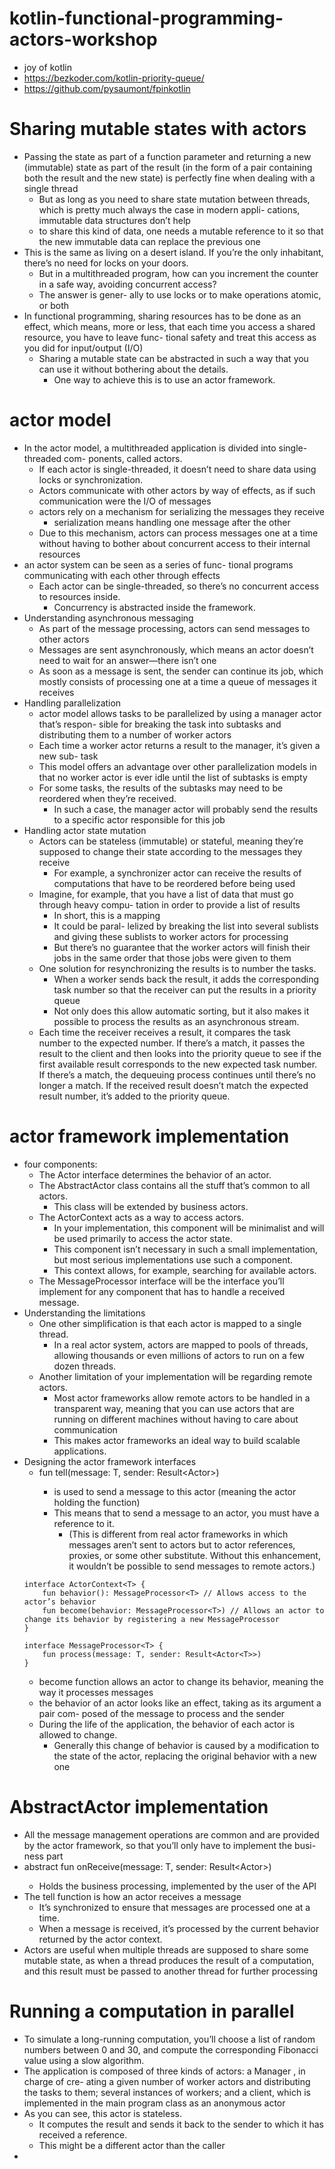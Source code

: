 # kotlin-functional-programming-actors-workshop
* joy of kotlin
* https://bezkoder.com/kotlin-priority-queue/
* https://github.com/pysaumont/fpinkotlin

# Sharing mutable states with actors
* Passing the state as part of a function parameter and returning a new (immutable) state
  as part of the result (in the form of a pair containing both the result and the new state)
  is perfectly fine when dealing with a single thread
    * But as long as you need to share
      state mutation between threads, which is pretty much always the case in modern appli-
      cations, immutable data structures don’t help
    * to share this kind of data, one needs a
      mutable reference to it so that the new immutable data can replace the previous one
* This is the same as living on a desert island. If you’re the only inhabitant,
  there’s no need for locks on your doors. 
  * But in a multithreaded program, how can you
  increment the counter in a safe way, avoiding concurrent access?
  * The answer is gener-
    ally to use locks or to make operations atomic, or both
* In functional programming, sharing resources has to be done as an effect, which
  means, more or less, that each time you access a shared resource, you have to leave func-
  tional safety and treat this access as you did for input/output (I/O)
  * Sharing a mutable state can be abstracted in such a way that
    you can use it without bothering about the details. 
    * One way to achieve this is to use an
    actor framework.
# actor model
* In the actor model, a multithreaded application is divided into single-threaded com-
  ponents, called actors. 
  * If each actor is single-threaded, it doesn’t need to share data
  using locks or synchronization.
  * Actors communicate with other actors by way of effects, as if such communication
    were the I/O of messages
  * actors rely on a mechanism for serializing
    the messages they receive
    * serialization means handling one message after the
      other
  * Due to this mechanism, actors
    can process messages one at a time without having to bother about concurrent access
    to their internal resources
* an actor system can be seen as a series of func-
  tional programs communicating with each other through effects
  * Each actor can be
    single-threaded, so there’s no concurrent access to resources inside. 
    * Concurrency is abstracted inside the framework.
* Understanding asynchronous messaging
    * As part of the message processing, actors can send messages to other actors
    * Messages
      are sent
      asynchronously, which means an actor doesn’t need to wait for an answer—there
      isn’t one
    * As soon as a message is sent, the sender can continue its job, which mostly
      consists of processing one at a time a queue of messages it receives
* Handling parallelization
    * actor model allows tasks to be parallelized by using a manager actor that’s respon-
      sible for breaking the task into subtasks and distributing them to a number of worker
      actors
    * Each time a worker actor returns a result to the manager, it’s given a new sub-
      task
    * This model offers an advantage over other parallelization models in that no worker actor 
    is ever idle until the list of subtasks is empty
    * For some tasks, the results of the subtasks may need to be reordered when they’re received. 
        * In such a case, the manager actor will probably send the results to a specific actor 
        responsible for this job
* Handling actor state mutation
    * Actors
      can be stateless (immutable) or stateful, meaning they’re supposed to change
      their state according to the messages they receive
      * For example, a synchronizer actor
        can receive the results of computations that have to be reordered before being used
    * Imagine, for example, that you have a list of data that must go through heavy compu-
      tation in order to provide a list of results
      * In short, this is a mapping
      * It could be paral-
        lelized by breaking the list into several sublists and giving these sublists to worker actors
        for processing
      * But there’s no guarantee that the worker actors will finish their jobs in
        the same order that those jobs were given to them
    * One solution for resynchronizing the results is to number the tasks. 
        * When a worker sends back the result, it adds the corresponding task number so that 
        the receiver can put the results in a priority queue
        * Not only does this allow automatic sorting, but it
        also makes it possible to process the results as an asynchronous stream.
    * Each time the
      receiver receives a result, it compares the task number to the expected number. If
      there’s a match, it passes the result to the client and then looks into the priority queue to
      see if the first available result corresponds to the new expected task number. If there’s a
      match, the dequeuing process continues until there’s no longer a match. If the received
      result doesn’t match the expected result number, it’s added to the priority queue.
# actor framework implementation
* four components:
  * The Actor interface determines the behavior of an actor.
  * The AbstractActor class contains all the stuff that’s common to all actors. 
    * This class will be extended by business actors.
  * The ActorContext acts as a way to access actors. 
    * In your implementation, this component will be minimalist and will be used primarily to access 
    the actor state. 
    * This component isn’t necessary in such a small implementation, but most serious implementations 
    use such a component. 
    * This context allows, for example, searching for available actors.
  * The MessageProcessor interface will be the interface you’ll implement for any component that has 
  to handle a received message.
* Understanding the limitations
    * One other simplification is that each actor is mapped to a single thread. 
        * In a real actor system, actors are mapped to pools of threads, allowing thousands or even 
        millions of actors to run on a few dozen threads.
    * Another limitation of your implementation will be regarding remote actors. 
        * Most actor frameworks allow remote actors to be handled in a transparent way, meaning that
        you can use actors that are running on different machines without having to care about
        communication
        * This makes actor frameworks an ideal way to build scalable applications.
* Designing the actor framework interfaces
    * fun tell(message: T, sender: Result<Actor<T>>)
        * is used to send a message to this actor (meaning the actor holding the function)
        * This means that to send a message to an actor, you must have a reference to
          it. 
          * (This is different from real actor frameworks in which messages aren’t sent to actors
          but to actor references, proxies, or some other substitute. Without this enhancement,
          it wouldn’t be possible to send messages to remote actors.)
    ```
    interface ActorContext<T> {
        fun behavior(): MessageProcessor<T> // Allows access to the actor’s behavior
        fun become(behavior: MessageProcessor<T>) // Allows an actor to change its behavior by registering a new MessageProcessor
    }
  
    interface MessageProcessor<T> {
        fun process(message: T, sender: Result<Actor<T>>)
    }
    ```
    * become function allows an actor to change its behavior, meaning the way it processes messages
    * the behavior of an actor looks like an effect, taking as its argument a pair com-
      posed of the message to process and the sender
    * During the life of the application, the behavior of each actor is allowed to change.
      * Generally this change of behavior is caused by a modification to the state of the actor,
      replacing the original behavior with a new one
# AbstractActor implementation
* All the message management operations are common and
  are provided by the actor framework, so that you’ll only have to implement the busi-
  ness part
* abstract fun onReceive(message: T, sender: Result<Actor<T>>)
    * Holds the business processing, implemented by the user of the API
* The tell function is how an actor receives a message
    * It’s synchronized to ensure that messages are processed one at a time.
    * When a message is received, it’s
      processed by the current behavior
      returned by the actor context.
* Actors are useful when multiple threads are supposed to share some
  mutable state, as when a thread produces the result of a computation, and this result
  must be passed to another thread for further processing
# Running a computation in parallel
* To simulate a long-running computation, you’ll choose a
  list of random numbers between 0 and 30, and compute the corresponding Fibonacci
  value using a slow algorithm.
* The application is composed of three kinds of actors: a Manager , in charge of cre-
  ating a given number of worker actors and distributing the tasks to them; several
  instances of workers; and a client, which is implemented in the main program class
  as an anonymous actor
* As you can see, this actor is stateless. 
    * It computes the result and sends it back to the sender to which it has received a reference.
    * This might be a different actor than the caller
* 